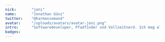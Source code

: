 ```yaml
---
nick:       "joni" 
name:       "Jonathan Günz"
twitter:    "@harmoniemand"
avatar:     "/uploads/avatars/avatar-joni.png"
intro:      "Softwaredeveloper, Pfadfinder und Vollzeitnerd. Ich mag alles was LEDs hat."
badges: 
---
```

